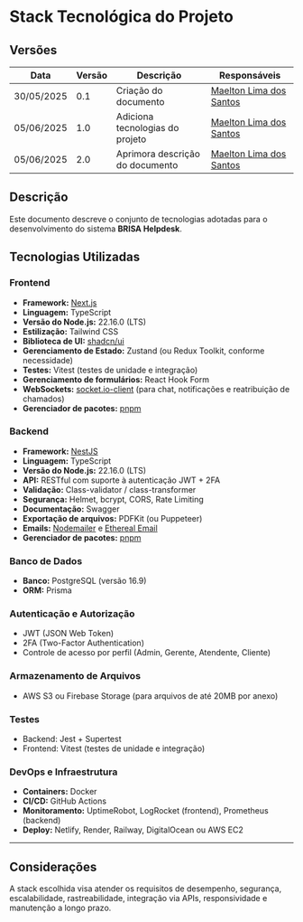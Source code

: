 # Stack Tecnológica do Projeto

## Versões

| Data       | Versão | Descrição                  | Responsáveis               |
|------------|--------|----------------------------|----------------------------|
| 30/05/2025 | 0.1    | Criação do documento       | [Maelton Lima dos Santos](https://github.com/Maelton)    |
| 05/06/2025 | 1.0    | Adiciona tecnologias do projeto | [Maelton Lima dos Santos](https://github.com/Maelton) |
| 05/06/2025 | 2.0    | Aprimora descrição do documento | [Maelton Lima dos Santos](https://github.com/Maelton) |

## Descrição

Este documento descreve o conjunto de tecnologias adotadas para o desenvolvimento do sistema **BRISA Helpdesk**.

## Tecnologias Utilizadas

### Frontend

- **Framework:** [Next.js](https://nextjs.org/)
- **Linguagem:** TypeScript
- **Versão do Node.js:** 22.16.0 (LTS)
- **Estilização:** Tailwind CSS
- **Biblioteca de UI:** [shadcn/ui](https://ui.shadcn.com/)
- **Gerenciamento de Estado:** Zustand (ou Redux Toolkit, conforme necessidade)
- **Testes:** Vitest (testes de unidade e integração)
- **Gerenciamento de formulários:** React Hook Form
- **WebSockets:** [socket.io-client](https://www.npmjs.com/package/socket.io-client) (para chat, notificações e reatribuição de chamados)
- **Gerenciador de pacotes:** [pnpm](https://pnpm.io/)

### Backend

- **Framework:** [NestJS](https://nestjs.com/)
- **Linguagem:** TypeScript
- **Versão do Node.js:** 22.16.0 (LTS)
- **API:** RESTful com suporte à autenticação JWT + 2FA
- **Validação:** Class-validator / class-transformer
- **Segurança:** Helmet, bcrypt, CORS, Rate Limiting
- **Documentação:** Swagger
- **Exportação de arquivos:** PDFKit (ou Puppeteer)
- **Emails:** [Nodemailer](https://nodemailer.com/) e [Ethereal Email](https://ethereal.email/)
- **Gerenciador de pacotes:** [pnpm](https://pnpm.io/)

### Banco de Dados

- **Banco:** PostgreSQL (versão 16.9)
- **ORM:** Prisma

### Autenticação e Autorização

- JWT (JSON Web Token)
- 2FA (Two-Factor Authentication)
- Controle de acesso por perfil (Admin, Gerente, Atendente, Cliente)

### Armazenamento de Arquivos

- AWS S3 ou Firebase Storage (para arquivos de até 20MB por anexo)

### Testes

- Backend: Jest + Supertest
- Frontend: Vitest (testes de unidade e integração)

### DevOps e Infraestrutura

- **Containers:** Docker
- **CI/CD:** GitHub Actions
- **Monitoramento:** UptimeRobot, LogRocket (frontend), Prometheus (backend)
- **Deploy:** Netlify, Render, Railway, DigitalOcean ou AWS EC2

---

## Considerações

A stack escolhida visa atender os requisitos de desempenho, segurança, escalabilidade, rastreabilidade, integração via APIs, responsividade e manutenção a longo prazo.
